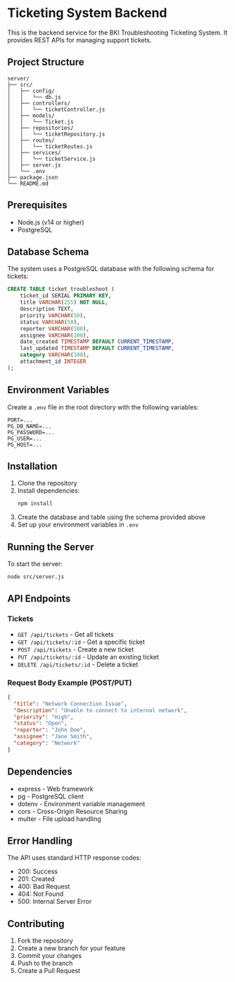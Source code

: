 # Ticketing System Backend

This is the backend service for the BKI Troubleshooting Ticketing System. It provides REST APIs for managing support tickets.

## Project Structure

```
server/
├── src/
│   ├── config/
│   │   └── db.js
│   ├── controllers/
│   │   └── ticketController.js
│   ├── models/
│   │   └── Ticket.js
│   ├── repositories/
│   │   └── ticketRepository.js
│   ├── routes/
│   │   └── ticketRoutes.js
│   ├── services/
│   │   └── ticketService.js
│   ├── server.js
│   └── .env
├── package.json
└── README.md
```

## Prerequisites

- Node.js (v14 or higher)
- PostgreSQL

## Database Schema

The system uses a PostgreSQL database with the following schema for tickets:

```sql
CREATE TABLE ticket_troubleshoot (
    ticket_id SERIAL PRIMARY KEY,
    title VARCHAR(255) NOT NULL,
    description TEXT,
    priority VARCHAR(50),
    status VARCHAR(50),
    reporter VARCHAR(100),
    assignee VARCHAR(100),
    date_created TIMESTAMP DEFAULT CURRENT_TIMESTAMP,
    last_updated TIMESTAMP DEFAULT CURRENT_TIMESTAMP,
    category VARCHAR(100),
    attachment_id INTEGER
);
```

## Environment Variables

Create a `.env` file in the root directory with the following variables:

```
PORT=...
PG_DB_NAME=...
PG_PASSWORD=...
PG_USER=...
PG_HOST=...
```

## Installation

1. Clone the repository
2. Install dependencies:
   ```bash
   npm install
   ```
3. Create the database and table using the schema provided above
4. Set up your environment variables in `.env`

## Running the Server

To start the server:

```bash
node src/server.js
```

## API Endpoints

### Tickets

- `GET /api/tickets` - Get all tickets
- `GET /api/tickets/:id` - Get a specific ticket
- `POST /api/tickets` - Create a new ticket
- `PUT /api/tickets/:id` - Update an existing ticket
- `DELETE /api/tickets/:id` - Delete a ticket

### Request Body Example (POST/PUT)

```json
{
  "title": "Network Connection Issue",
  "description": "Unable to connect to internal network",
  "priority": "High",
  "status": "Open",
  "reporter": "John Doe",
  "assignee": "Jane Smith",
  "category": "Network"
}
```

## Dependencies

- express - Web framework
- pg - PostgreSQL client
- dotenv - Environment variable management
- cors - Cross-Origin Resource Sharing
- multer - File upload handling

## Error Handling

The API uses standard HTTP response codes:
- 200: Success
- 201: Created
- 400: Bad Request
- 404: Not Found
- 500: Internal Server Error

## Contributing

1. Fork the repository
2. Create a new branch for your feature
3. Commit your changes
4. Push to the branch
5. Create a Pull Request

